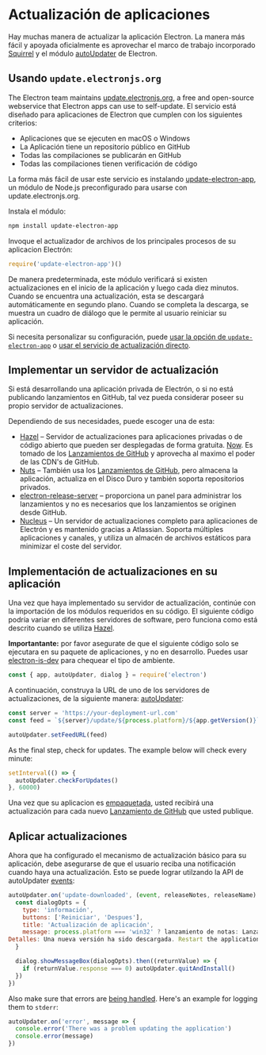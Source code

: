 # Actualización de aplicaciones

Hay muchas manera de actualizar la aplicación Electron. La manera más fácil y apoyada oficialmente es aprovechar el marco de trabajo incorporado [Squirrel](https://github.com/Squirrel) y el módulo [autoUpdater](../api/auto-updater.md) de Electron.

## Usando `update.electronjs.org`

The Electron team maintains [update.electronjs.org](https://github.com/electron/update.electronjs.org), a free and open-source webservice that Electron apps can use to self-update. El servicio está diseñado para aplicaciones de Electron que cumplen con los siguientes criterios:

- Aplicaciones que se ejecuten en macOS o Windows
- La Aplicación tiene un repositorio público en GitHub
- Todas las compilaciones se publicarán en GitHub
- Todas las compilaciones tienen verificación de código

La forma más fácil de usar este servicio es instalando [update-electron-app](https://github.com/electron/update-electron-app), un módulo de Node.js preconfigurado para usarse con update.electronjs.org.

Instala el módulo:

```sh
npm install update-electron-app
```

Invoque el actualizador de archivos de los principales procesos de su aplicacion Electrón:

```js
require('update-electron-app')()
```

De manera predeterminada, este módulo verificará si existen actualizaciones en el inicio de la aplicación y luego cada diez minutos. Cuando se encuentra una actualización, esta se descargará automáticamente en segundo plano. Cuando se completa la descarga, se muestra un cuadro de diálogo que le permite al usuario reiniciar su aplicación.

Si necesita personalizar su configuración, puede [usar la opción de `update-electron-app`](https://github.com/electron/update-electron-app) o [usar el servicio de actualización directo](https://github.com/electron/update.electronjs.org).

## Implementar un servidor de actualización

Si está desarrollando una aplicación privada de Electrón, o si no está publicando lanzamientos en GitHub, tal vez pueda considerar poseer su propio servidor de actualizaciones.

Dependiendo de sus necesidades, puede escoger una de esta:

- [Hazel](https://github.com/zeit/hazel) – Servidor de actualizaciones para aplicaciones privadas o de código abierto que pueden ser desplegadas de forma gratuita. [Now](https://zeit.co/now). Es tomado de los [Lanzamientos de GitHub](https://help.github.com/articles/creating-releases/) y aprovecha al maximo el poder de las CDN's de GitHub.
- [Nuts](https://github.com/GitbookIO/nuts) – También usa los [Lanzamientos de GitHub](https://help.github.com/articles/creating-releases/), pero almacena la aplicación, actualiza en el Disco Duro y también soporta repositorios privados.
- [electron-release-server](https://github.com/ArekSredzki/electron-release-server) – proporciona un panel para administrar los lanzamientos y no es necesarios que los lanzamientos se originen desde GitHub.
- [Nucleus](https://github.com/atlassian/nucleus) – Un servidor de actualizaciones completo para aplicaciones de Electrón y es mantenido gracias a Atlassian. Soporta múltiples aplicaciones y canales, y utiliza un almacén de archivos estáticos para minimizar el coste del servidor.

## Implementación de actualizaciones en su aplicación

Una vez que haya implementado su servidor de actualización, continúe con la importación de los módulos requeridos en su código. El siguiente código podría variar en diferentes servidores de software, pero funciona como está descrito cuando se utiliza [Hazel](https://github.com/zeit/hazel).

**Importantante:** por favor asegurate de que el siguiente código solo se ejecutara en su paquete de aplicaciones, y no en desarrollo. Puedes usar [electron-is-dev](https://github.com/sindresorhus/electron-is-dev) para chequear el tipo de ambiente.

```javascript
const { app, autoUpdater, dialog } = require('electron')
```

A continuación, construya la URL de uno de los servidores de actualizaciones, de la siguiente manera: [autoUpdater](../api/auto-updater.md):

```javascript
const server = 'https://your-deployment-url.com'
const feed = `${server}/update/${process.platform}/${app.getVersion()}`

autoUpdater.setFeedURL(feed)
```

As the final step, check for updates. The example below will check every minute:

```javascript
setInterval(() => {
  autoUpdater.checkForUpdates()
}, 60000)
```

Una vez que su aplicacion es [empaquetada](../tutorial/application-distribution.md), usted recibirá una actualización para cada nuevo [Lanzamiento de GitHub](https://help.github.com/articles/creating-releases/) que usted publique.

## Aplicar actualizaciones

Ahora que ha configurado el mecanismo de actualización básico para su aplicación, debe asegurarse de que el usuario reciba una notificación cuando haya una actualización. Esto se puede lograr utilzando la API de autoUpdater [events](../api/auto-updater.md#events):

```javascript
autoUpdater.on('update-downloaded', (event, releaseNotes, releaseName) => {
  const dialogOpts = {
    type: 'información',
    buttons: ['Reiniciar', 'Despues'],
    title: 'Actualización de aplicación',
    message: process.platform === 'win32' ? lanzamiento de notas: Lanzamiento de nombre
Detalles: Una nueva versión ha sido descargada. Restart the application to apply the updates.'
  }

  dialog.showMessageBox(dialogOpts).then((returnValue) => {
    if (returnValue.response === 0) autoUpdater.quitAndInstall()
  })
})
```

Also make sure that errors are [being handled](../api/auto-updater.md#event-error). Here's an example for logging them to `stderr`:

```javascript
autoUpdater.on('error', message => {
  console.error('There was a problem updating the application')
  console.error(message)
})
```
